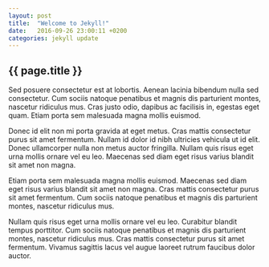 ```yaml
---
layout: post
title:  "Welcome to Jekyll!"
date:   2016-09-26 23:00:11 +0200
categories: jekyll update
---
```


<h2>{{ page.title }}</h2>
Sed posuere consectetur est at lobortis. Aenean lacinia bibendum nulla sed consectetur. Cum sociis natoque penatibus et magnis dis parturient montes, nascetur ridiculus mus. Cras justo odio, dapibus ac facilisis in, egestas eget quam. Etiam porta sem malesuada magna mollis euismod.

Donec id elit non mi porta gravida at eget metus. Cras mattis consectetur purus sit amet fermentum. Nullam id dolor id nibh ultricies vehicula ut id elit. Donec ullamcorper nulla non metus auctor fringilla. Nullam quis risus eget urna mollis ornare vel eu leo. Maecenas sed diam eget risus varius blandit sit amet non magna.

Etiam porta sem malesuada magna mollis euismod. Maecenas sed diam eget risus varius blandit sit amet non magna. Cras mattis consectetur purus sit amet fermentum. Cum sociis natoque penatibus et magnis dis parturient montes, nascetur ridiculus mus.

Nullam quis risus eget urna mollis ornare vel eu leo. Curabitur blandit tempus porttitor. Cum sociis natoque penatibus et magnis dis parturient montes, nascetur ridiculus mus. Cras mattis consectetur purus sit amet fermentum. Vivamus sagittis lacus vel augue laoreet rutrum faucibus dolor auctor.